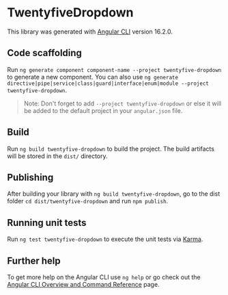 # TwentyfiveDropdown

This library was generated with [Angular CLI](https://github.com/angular/angular-cli) version 16.2.0.

## Code scaffolding

Run `ng generate component component-name --project twentyfive-dropdown` to generate a new component. You can also use `ng generate directive|pipe|service|class|guard|interface|enum|module --project twentyfive-dropdown`.
> Note: Don't forget to add `--project twentyfive-dropdown` or else it will be added to the default project in your `angular.json` file. 

## Build

Run `ng build twentyfive-dropdown` to build the project. The build artifacts will be stored in the `dist/` directory.

## Publishing

After building your library with `ng build twentyfive-dropdown`, go to the dist folder `cd dist/twentyfive-dropdown` and run `npm publish`.

## Running unit tests

Run `ng test twentyfive-dropdown` to execute the unit tests via [Karma](https://karma-runner.github.io).

## Further help

To get more help on the Angular CLI use `ng help` or go check out the [Angular CLI Overview and Command Reference](https://angular.io/cli) page.
